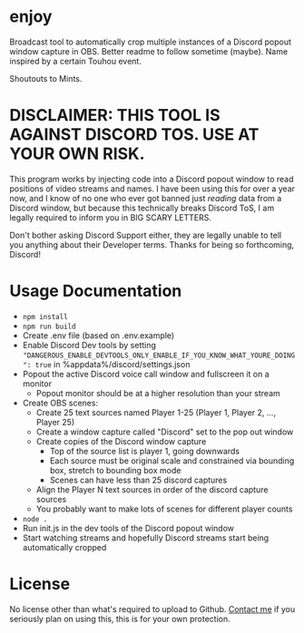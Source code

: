 # enjoy

Broadcast tool to automatically crop multiple instances of a Discord popout window capture in OBS. Better readme to follow sometime (maybe). Name inspired by a certain Touhou event.

Shoutouts to Mints.

# DISCLAIMER: THIS TOOL IS AGAINST DISCORD TOS. USE AT YOUR OWN RISK.

This program works by injecting code into a Discord popout window to read positions of video streams and names. I have been using this for over a year now, and I know of no one who ever got banned just *reading* data from a Discord window, but because this technically breaks Discord ToS, I am legally required to inform you in BIG SCARY LETTERS.

Don't bother asking Discord Support either, they are legally unable to tell you anything about their Developer terms. Thanks for being so forthcoming, Discord!

# Usage Documentation

- `npm install`
- `npm run build`
- Create .env file (based on .env.example)
- Enable Discord Dev tools by setting `"DANGEROUS_ENABLE_DEVTOOLS_ONLY_ENABLE_IF_YOU_KNOW_WHAT_YOURE_DOING": true` in %appdata%/discord/settings.json
- Popout the active Discord voice call window and fullscreen it on a monitor
  - Popout monitor should be at a higher resolution than your stream
- Create OBS scenes:
  - Create 25 text sources named Player 1-25 (Player 1, Player 2, ..., Player 25)
  - Create a window capture called "Discord" set to the pop out window
  - Create copies of the Discord window capture
    - Top of the source list is player 1, going downwards
    - Each source must be original scale and constrained via bounding box, stretch to bounding box mode
    - Scenes can have less than 25 discord captures
  - Align the Player N text sources in order of the discord capture sources
  - You probably want to make lots of scenes for different player counts
- `node .`
- Run init.js in the dev tools of the Discord popout window
- Start watching streams and hopefully Discord streams start being automatically cropped

# License

No license other than what's required to upload to Github. [Contact me](mailto:paul@schwandes.de) if you seriously plan on using this, this is for your own protection.
